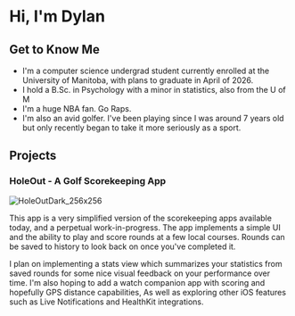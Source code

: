 # Hi, I'm Dylan

## Get to Know Me

- I'm a computer science undergrad student currently enrolled at the University of Manitoba, with plans to graduate in April of 2026.
- I hold a B.Sc. in Psychology with a minor in statistics, also from the U of M
- I'm a huge NBA fan. Go Raps.
- I'm also an avid golfer. I've been playing since I was around 7 years old but only recently began to take it more seriously as a sport.

## Projects

### **HoleOut** - A Golf Scorekeeping App
![HoleOutDark_256x256](https://github.com/user-attachments/assets/35d9600c-af0f-44ab-b52f-e79880bffa8c)

This app is a very simplified version of the scorekeeping apps available today, and a perpetual work-in-progress. The app implements a simple UI and the ability to play and score rounds at a few local courses. Rounds can be saved to history to look back on once you've completed it.

I plan on implementing a stats view which summarizes your statistics from saved rounds for some nice visual feedback on your performance over time. I'm also hoping to add a watch companion app with scoring and hopefully GPS distance capabilities, As well as exploring other iOS features such as Live Notifications and HealthKit integrations.
